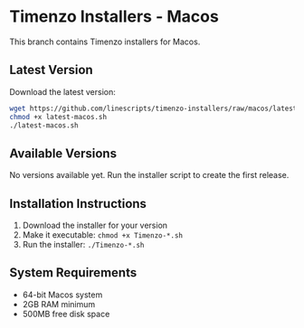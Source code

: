 # Timenzo Installers - Macos

This branch contains Timenzo installers for Macos.

## Latest Version

Download the latest version:
```bash
wget https://github.com/linescripts/timenzo-installers/raw/macos/latest-macos.sh
chmod +x latest-macos.sh
./latest-macos.sh
```

## Available Versions

No versions available yet. Run the installer script to create the first release.

## Installation Instructions

1. Download the installer for your version
2. Make it executable: `chmod +x Timenzo-*.sh`
3. Run the installer: `./Timenzo-*.sh`

## System Requirements

- 64-bit Macos system
- 2GB RAM minimum
- 500MB free disk space

